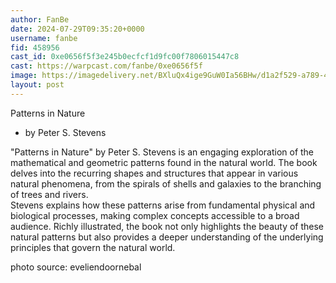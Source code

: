 ```yaml
---
author: FanBe
date: 2024-07-29T09:35:20+0000
username: fanbe
fid: 458956
cast_id: 0xe0656f5f3e245b0ecfcf1d9fc00f7806015447c8
cast: https://warpcast.com/fanbe/0xe0656f5f
image: https://imagedelivery.net/BXluQx4ige9GuW0Ia56BHw/d1a2f529-a789-4d5d-d1d9-0ef681f2c900/original
layout: post
---
```

Patterns in Nature  
- by Peter S. Stevens  
  
"Patterns in Nature" by Peter S. Stevens is an engaging exploration of the mathematical and geometric patterns found in the natural world. The book delves into the recurring shapes and structures that appear in various natural phenomena, from the spirals of shells and galaxies to the branching of trees and rivers.  
Stevens explains how these patterns arise from fundamental physical and biological processes, making complex concepts accessible to a broad audience. Richly illustrated, the book not only highlights the beauty of these natural patterns but also provides a deeper understanding of the underlying principles that govern the natural world.  
  
photo source: eveliendoornebal  

<img src='https://imagedelivery.net/BXluQx4ige9GuW0Ia56BHw/d1a2f529-a789-4d5d-d1d9-0ef681f2c900/original' alt='' referrerpolicy='no-referrer'/>
<img src='https://imagedelivery.net/BXluQx4ige9GuW0Ia56BHw/65d49c45-40a6-4a0e-859b-f526bc4a4500/original' alt='' referrerpolicy='no-referrer'/>